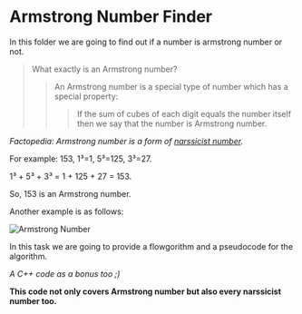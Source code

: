 # Armstrong Number Finder
In this folder we are going to find out if a number is armstrong number or not.

>What exactly is an Armstrong number?
>>An Armstrong number is a special type of number which has a special property:
>>>If the sum of cubes of each digit equals the number itself then we say that the number is Armstrong number.

_Factopedia: Armstrong number is a form of [narssicist number](https://en.wikipedia.org/wiki/Narcissistic_number)._

For example: 153, 1³=1, 5³=125, 3³=27.

1³ + 5³ + 3³ = 1 + 125 + 27 = 153.

So, 153 is an Armstrong number.

Another example is as follows:

![Armstrong Number](https://encrypted-tbn0.gstatic.com/images?q=tbn:ANd9GcSGBTB83ExF8oWLJ2lhpRxZ4sQ3uAXCjPNQRA&usqp=CAU "Armstrong Numbers")

In this task we are going to provide a flowgorithm and a pseudocode for the algorithm.

_A C++ code as a bonus too ;)_

**This code not only covers Armstrong number but also every narssicist number too.**
